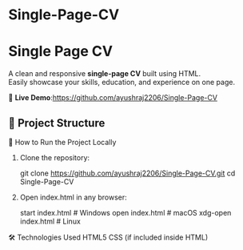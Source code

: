 # Single-Page-CV
# Single Page CV

A clean and responsive **single-page CV** built using HTML.  
Easily showcase your skills, education, and experience on one page.

🔗 **Live Demo**:https://github.com/ayushraj2206/Single-Page-CV

## 📂 Project Structure

 🚀 How to Run the Project Locally

1. Clone the repository:

   git clone https://github.com/ayushraj2206/Single-Page-CV.git
   cd Single-Page-CV
2. Open index.html in any browser:

    start index.html       # Windows
    open index.html        # macOS
    xdg-open index.html    # Linux

🛠️ Technologies Used
HTML5
CSS (if included inside HTML)
